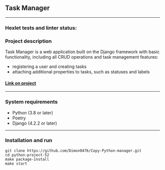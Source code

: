 ## Task Manager
___
### Hexlet tests and linter status:

### Project description
Task Manager is a web application built on the Django framework with basic functionality, including all CRUD operations and task management features:
- registering a user and creating tasks
- attaching additional properties to tasks, such as statuses and labels

#### [Link on project](https://task-manager-hq0h.onrender.com)

___
### System requirements
* Python (3.8 or later)
* Poetry
* Django (4.2.2 or later)

___

### Installation and run
```
git clone https://github.com/Dimon0476/Copy-Python-manager.git
cd python-project-52
make package-install
make start
